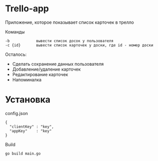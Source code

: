 # Trello-app

Приложение, которое показывает список карточек в трелло

Команды
```
-b            вывести список досок у пользователя
-c {id}       вывести список карточек у доски, где id - номер доски
```

Осталось:
  - Сделать сохранение данных пользователя
  - Добавление/удаление карточек
  - Редактирование карточек
  - Напоминалка

# Установка

config.json
```
{
  "clientKey" : "key",
  "appKey"    : "key"
}
```

Build

```
go build main.go
```